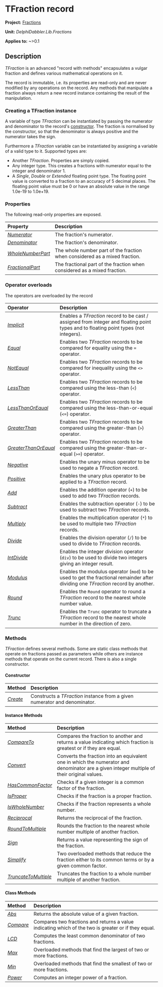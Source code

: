 # TFraction record

**Project:** [Fractions](../API.md)

**Unit:** _DelphiDabbler.Lib.Fractions_

**Applies to:** ~>0.1

## Description

_TFraction_ is an advanced "record with methods" encapsulates a vulgar fraction and defines various mathematical operations on it.

The record is immutable, i.e. its properties are read-only and are never modified by any operations on the record. Any methods that manipulate a fraction always return a new record instance containing the result of the manipulation.

### Creating a TFraction instance

A variable of type _TFraction_ can be instantiated by passing the numerator and denominator to the record's [constructor](./TFraction-Create.md). The fraction is normalised by the constructor, so that the denominator is always positive and the numerator takes the sign.

Furthermore a _TFraction_ variable can be instantiated by assigning a variable of a valid type to it. Supported types are:

* Another _TFraction_. Properties are simply copied.
* Any integer type. This creates a fractions with numerator equal to the integer and denominator 1.
* A _Single_, _Double_ or _Extended_ floating point type. The floating point value is converted to a fraction to an accuracy of 5 decimal places. The floating point value must be 0 or have an absolute value in the range 1.0e-19 to 1.0e+19.

### Properties

The following read-only properties are exposed.

| Property | Description |
|:---------|:------------|
| [_Numerator_](./TFraction-Numerator.md) | The fraction's numerator. |
| [_Denominator_](./TFraction-Denominator.md) | The fraction's denominator. |
| [_WholeNumberPart_](./TFraction-WholeNumberPart.md) | The whole number part of the fraction when considered as a mixed fraction. |
| [_FractionalPart_](./TFraction-FractionalPart.md) | The fractional part of the fraction when considered as a mixed fraction. |

### Operator overloads

The operators are overloaded by the record

| Operator | Description |
|:---------|:------------|
| [_Implicit_](./TFraction-Implicit.md) | Enables a _TFraction_ record to be cast / assigned from integer and floating point types and to floating point types (not integers). |
| [_Equal_](./TFraction-Equal.md) | Enables two _TFraction_ records to be compared for equality using the `=` operator. |
| [_NotEqual_](./TFraction-NotEqual.md) | Enables two _TFraction_ records to be compared for inequality using the `<>` operator. |
| [_LessThan_](./TFraction-LessThan.md) | Enables two _TFraction_ records to be compared using the less-than (`<`) operator.  |
| [_LessThanOrEqual_](./TFraction-LessThanOrEqual.md) | Enables two _TFraction_ records to be compared using the less-than-or-equal (`<=`) operator.  |
| [_GreaterThan_](./TFraction-GreaterThan.md) | Enables two _TFraction_ records to be compared using the greater-than (`>`) operator.  |
| [_GreaterThanOrEqual_](./TFraction-GreaterThanOrEqual.md) | Enables two _TFraction_ records to be compared using the greater-than-or-equal (`>=`) operator.  |
| [_Negative_](./TFraction-Negative.md) | Enables the unary minus operator to be used to negate a _TFraction_ record.  |
| [_Positive_](./TFraction-Positive.md) | Enables the unary plus operator to be applied to a _TFraction_ record.  |
| [_Add_](./TFraction-Add.md) | Enables the addition operator (`+`) to be used to add two _TFraction_ records. |
| [_Subtract_](./TFraction-Subtract.md) | Enables the subtraction operator (`-`) to be used to subtract two _TFraction_ records. |
| [_Multiply_](./TFraction-Multiply.md) | Enables the multiplication operator (`*`) to be used to multiple two _TFraction_ records.  |
| [_Divide_](./TFraction-Divide.md) | Enables the division operator (`/`) to be used to divide to _TFraction_ records.  |
| [_IntDivide_](./TFraction-IntDivide.md) | Enables the integer division operator (`div`) to be used to divide two integers giving an integer result. |
| [_Modulus_](./TFraction-Modulus.md) | Enables the modulus operator (`mod`) to be used to get the fractional remainder after dividing one _TFraction_ record by another.  |
| [_Round_](./TFraction-Round.md) | Enables the `Round` operator to round a _TFraction_ record to the nearest whole number value.  |
| [_Trunc_](./TFraction-Trunc.md) | Enables the `Trunc` operator to truncate a _TFraction_ record to the nearest whole number in the direction of zero. |

### Methods

_TFraction_ defines several methods. Some are static class methods that operate on fractions passed as parameters while others are instance methods that operate on the current record. There is also a single constructor.

#### Constructor

| Method | Description |
|:-------|:------------|
| [_Create_](./TFraction-Create.md) | Constructs a _TFraction_ instance from a given numerator and denominator.  |

#### Instance Methods

| Method | Description |
|:-------|:------------|
| [_CompareTo_](./TFraction-CompareTo.md) | Compares the fraction to another and returns a value indicating which fraction is greatest or if they are equal. |
| [_Convert_](./TFraction-Convert.md) | Converts the fraction into an equivalent one in which the numerator and denominator are a given integer multiple of their original values. |
| [_HasCommonFactor_](./TFraction-HasCommonFactor.md) | Checks if a given integer is a common factor of the fraction. |
| [_IsProper_](./TFraction-IsProper.md) | Checks if the fraction is a proper fraction. |
| [_IsWholeNumber_](./TFraction-IsWholeNumber.md) | Checks if the fraction represents a whole number. |
| [_Reciprocal_](./TFraction-Reciprocal.md) | Returns the reciprocal of the fraction. |
| [_RoundToMultiple_](./TFraction-RoundToMultiple.md) | Rounds the fraction to the nearest whole number multiple of another fraction. |
| [_Sign_](./TFraction-Sign.md) | Returns a value representing the sign of the fraction.  |
| [_Simplify_](./TFraction-Simplify.md) | Two overloaded methods that reduce the fraction either to its common terms or by a given common factor. |
| [_TruncateToMultiple_](./TFraction-TruncateToMultiple.md) | Truncates the fraction to a whole number multiple of another fraction. |

#### Class Methods

| Method | Description |
|:-------|:------------|
| [_Abs_](./TFraction-Abs.md) | Returns the absolute value of a given fraction. |
| [_Compare_](./TFraction-Compare.md) | Compares two fractions and returns a value indicating which of the two is greater or if they equal. |
| [_LCD_](./TFraction-LCD.md) | Computes the least common denominator of two fractions. |
| [_Max_](./TFraction-Max.md) | Overloaded methods that find the largest of two or more fractions. |
| [_Min_](./TFraction-Min.md) | Overloaded methods that find the smallest of two or more fractions. |
| [_Power_](./TFraction-Power.md) | Computes an integer power of a fraction. |
